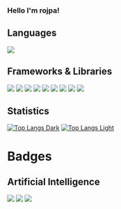 ### Hello I'm rojpa!

## Languages
<img src="https://img.shields.io/badge/Python-3776AB?style=for-the-badge&logo=python&logoColor=white" />

## Frameworks & Libraries
<img src="https://img.shields.io/badge/Keras-%23D00000.svg?style=for-the-badge&logo=Keras&logoColor=white" /> <img src="https://img.shields.io/badge/Matplotlib-%23ffffff.svg?style=for-the-badge&logo=Matplotlib&logoColor=black" />  <img src="https://img.shields.io/badge/numpy-%23013243.svg?style=for-the-badge&logo=numpy&logoColor=white" />  <img src="https://img.shields.io/badge/pandas-%23150458.svg?style=for-the-badge&logo=pandas&logoColor=white" />  <img src="https://img.shields.io/badge/Plotly-%233F4F75.svg?style=for-the-badge&logo=plotly&logoColor=white" /> <img src="https://img.shields.io/badge/PyTorch-%23EE4C2C.svg?style=for-the-badge&logo=PyTorch&logoColor=white" /> <img src="https://img.shields.io/badge/scikit--learn-%23F7931E.svg?style=for-the-badge&logo=scikit-learn&logoColor=white" /> <img src="https://img.shields.io/badge/SciPy-%230C55A5.svg?style=for-the-badge&logo=scipy&logoColor=%white" /> <img src="https://img.shields.io/badge/TensorFlow-%23FF6F00.svg?style=for-the-badge&logo=TensorFlow&logoColor=white" /> 

## Statistics
[![Top Langs Dark](https://github-readme-stats.vercel.app/api/top-langs/?username=rojpa&show_icons=true&theme=dark#gh-dark-mode-only)](https://github.com/rojpa#gh-dark-mode-only)
[![Top Langs Light](https://github-readme-stats.vercel.app/api/top-langs/?username=rojpa&show_icons=true&theme=default#gh-light-mode-only)](https://github.com/rojpa#gh-light-mode-only)
# Badges

## Artificial Intelligence
<a href='https://www.credly.com/badges/957c8daf-344b-474e-a879-298f27c89bb7/public_url'><img src='https://images.credly.com/size/180x180/images/5d33407f-063c-41e1-ab97-79603bd33095/Professional_Certificate_-_AI_Engineering.png'></img></a>
<a href='https://www.credly.com/badges/5235728a-b36f-4dee-b500-b9791bafdf56/public_url'><img src='https://images.credly.com/size/180x180/images/70675aed-31be-4c30-add7-b99905a34005/image.png'></img></a>
<a href='https://www.credly.com/badges/5235728a-b36f-4dee-b500-b9791bafdf56/public_url'><img src='https://images.credly.com/size/180x180/images/d4f5ad79-2eea-4c8b-802d-efc2b6504879/image.png'></img></a>
